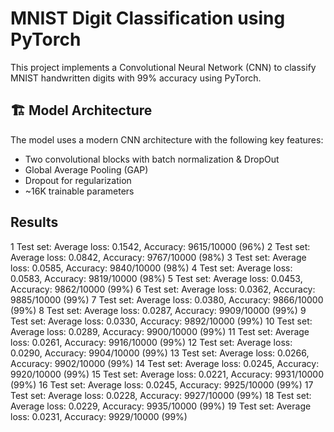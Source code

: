 # MNIST Digit Classification using PyTorch

This project implements a Convolutional Neural Network (CNN) to classify MNIST handwritten digits with 99% accuracy using PyTorch.

## 🏗️ Model Architecture
The model uses a modern CNN architecture with the following key features:
- Two convolutional blocks with batch normalization & DropOut
- Global Average Pooling (GAP)
- Dropout for regularization
- ~16K trainable parameters

## Results
1	Test set: Average loss: 0.1542, Accuracy: 9615/10000 (96%) 
2	Test set: Average loss: 0.0842, Accuracy: 9767/10000 (98%) 
3	Test set: Average loss: 0.0585, Accuracy: 9840/10000 (98%) 
4	Test set: Average loss: 0.0583, Accuracy: 9819/10000 (98%) 
5	Test set: Average loss: 0.0453, Accuracy: 9862/10000 (99%) 
6	Test set: Average loss: 0.0362, Accuracy: 9885/10000 (99%) 
7	Test set: Average loss: 0.0380, Accuracy: 9866/10000 (99%) 
8	Test set: Average loss: 0.0287, Accuracy: 9909/10000 (99%) 
9	Test set: Average loss: 0.0330, Accuracy: 9892/10000 (99%) 
10	Test set: Average loss: 0.0289, Accuracy: 9900/10000 (99%) 
11	Test set: Average loss: 0.0261, Accuracy: 9916/10000 (99%) 
12	Test set: Average loss: 0.0290, Accuracy: 9904/10000 (99%) 
13	Test set: Average loss: 0.0266, Accuracy: 9902/10000 (99%) 
14	Test set: Average loss: 0.0245, Accuracy: 9920/10000 (99%) 
15	Test set: Average loss: 0.0221, Accuracy: 9931/10000 (99%) 
16	Test set: Average loss: 0.0245, Accuracy: 9925/10000 (99%) 
17	Test set: Average loss: 0.0228, Accuracy: 9927/10000 (99%) 
18	Test set: Average loss: 0.0229, Accuracy: 9935/10000 (99%) 
19	Test set: Average loss: 0.0231, Accuracy: 9929/10000 (99%)
